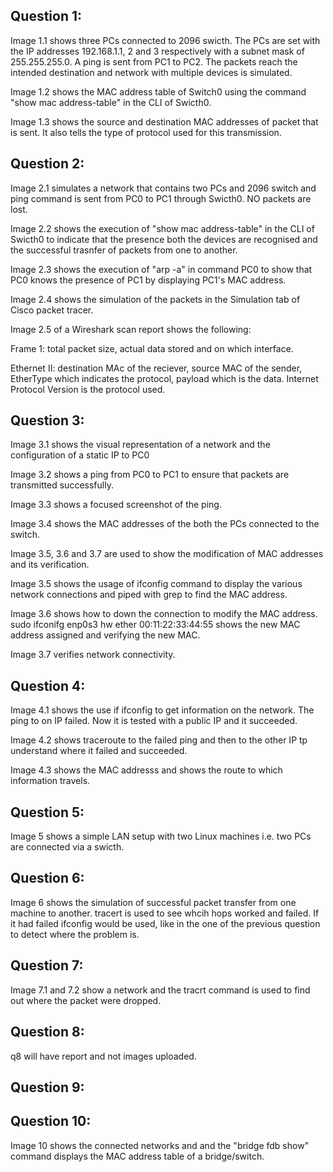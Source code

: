 ## Question 1:

Image 1.1 shows three PCs connected to 2096 swicth. The PCs are set with the IP addresses 192.168.1.1, 2 and 3 respectively with a subnet mask of 255.255.255.0.
A ping is sent from PC1 to PC2. The packets reach the intended destination and network with multiple devices is simulated. 

Image 1.2 shows the MAC address table of Switch0 using the command "show mac address-table" in the CLI of Swicth0. 

Image 1.3 shows the source and destination MAC addresses of packet that is sent. It also tells the type of protocol used for this transmission.

## Question 2: 

Image 2.1 simulates a network that contains two PCs and 2096 switch and ping command is sent from 
PC0 to PC1 through Swicth0. NO packets are lost.

Image 2.2 shows the execution of "show mac address-table" in the CLI of Swicth0 to indicate that the presence both the devices are recognised and the successful trasnfer of packets from one to another.

Image 2.3 shows the execution of "arp -a" in command PC0 to show that PC0 knows the presence of PC1
by displaying PC1's MAC address.

Image 2.4 shows the simulation of the packets in the Simulation tab of Cisco packet tracer.

Image 2.5 of a Wireshark scan report shows the following:

Frame 1: total packet size, actual data stored and on which interface.

Ethernet II: destination MAc of the reciever, 
source MAC of the sender, 
EtherType which indicates the protocol, payload which is the data.
Internet Protocol Version is the protocol used. 

## Question 3:

Image 3.1 shows the visual representation of a network and the configuration of a static IP to PC0 

Image 3.2 shows a ping from PC0 to PC1 to ensure that packets are transmitted successfully.

Image 3.3 shows a focused screenshot of the ping.

Image 3.4 shows the MAC addresses of the both the PCs connected to the switch. 

Image 3.5, 3.6 and 3.7 are used to show the modification of MAC addresses and its verification.

Image 3.5 shows the usage of ifconfig command to display the various network connections and piped with grep to find the MAC address.

Image 3.6 shows how to down the connection to modify the MAC address. sudo ifconifg enp0s3 hw ether 00:11:22:33:44:55 shows the new MAC address assigned and verifying the new MAC.  

Image 3.7 verifies network connectivity.

## Question 4:

Image 4.1 shows the use if ifconfig to get information on the network. The ping to on IP failed.
Now it is tested with a public IP and it succeeded.

Image 4.2 shows traceroute to the failed ping and then to the other IP tp understand where it failed and succeeded.

Image 4.3 shows the MAC addresss and shows the route to which information travels.

## Question 5:

Image 5 shows a simple LAN setup with two Linux machines i.e. two PCs are connected via a swicth.

## Question 6: 

Image 6 shows the simulation of successful packet transfer from one machine to another. tracert is used to see whcih hops worked and failed. If it had failed ifconfig would be used, like in the one of the previous question to detect where the problem is. 

## Question 7:

Image 7.1 and 7.2 show a network and the tracrt command is used to find out where the packet were dropped. 

## Question 8:

q8 will have report and not images uploaded.


## Question 9:

## Question 10:

Image 10 shows the connected networks and and the "bridge fdb show" command displays the MAC address table of a bridge/switch. 




